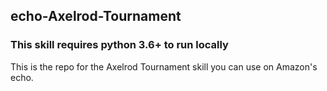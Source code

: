## echo-Axelrod-Tournament
### This skill requires python 3.6+ to run locally

This is the repo for the Axelrod Tournament skill you can use on Amazon's echo.

